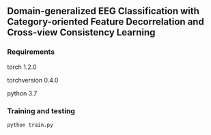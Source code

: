 ## Domain-generalized EEG Classification with Category-oriented Feature Decorrelation and Cross-view Consistency Learning


### Requirements

torch 1.2.0

torchversion 0.4.0

python 3.7

### Training and testing
```python
python train.py
```
